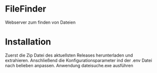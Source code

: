 # FileFinder
Webserver zum finden von Dateien

# Installation
Zuerst die Zip Datei des aktuellsten Releases herunterladen und extrahieren.
Anschließend die Konfigurationsparameter ind der .env Datei nach belieben anpassen.
Anwendung dateisuche.exe ausführen
